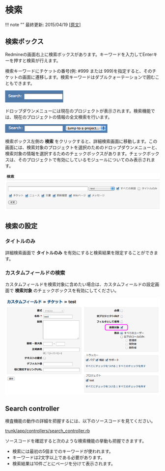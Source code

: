 検索
====

!!! note ""
    最終更新: 2015/04/19
    [[原文](http://www.redmine.org/projects/redmine/wiki/RedmineSearch/5)]

検索ボックス
------------

Redmineの画面右上に検索ボックスがあります。キーワードを入力してEnterキーを押すと検索が行えます。

検索キーワードにチケットの番号(例: \#999 または 999)を指定すると、そのチケットの画面に遷移します。検索キーワードはダブルクォーテーションで囲むこともできます。

![](RedmineSearch/SimpleSearch.png)

ドロップダウンメニューには現在のプロジェクトが表示されます。検索機能では、現在のプロジェクトの情報の全文検索を行います。

![](RedmineSearch/SearchProjects.png)

検索ボックス左側の **検索** をクリックすると、詳細検索画面に移動します。この画面には、検索対象のプロジェクトを選択のためのドロップダウンメニューと、検索対象の情報を選択するためのチェックボックスがあります。チェックボックスは、そのプロジェクトで有効にしているモジュールについてのみ表示されます。

![](RedmineSearch/AdvancedSearch.png)

検索の設定
----------

### タイトルのみ

詳細検索画面で **タイトルのみ** を有効にすると検索結果を限定することができます。

### カスタムフィールドの検索

カスタムフィールドを検索対象に含めたい場合は、カスタムフィールドの設定画面で **検索対象** のチェックボックスを有効にしてください。

![](RedmineSearch/Searchable.png)

<!--

h2. 検索結果

Here is a sample results page from this site on "test issue".

* Many links to go to what was found.
* Unique text highlighting by search terms.
* Capability to jump to groupings of results (ie News items).
* Leading icons to categorize type of result (ie changeset, issue, comment)

!Results.png!

-->

Search controller
-----------------

検査機能の動作の詳細を把握するには、以下のソースコードを見てください。

[trunk/app/controllers/search_controller.rb](http://www.redmine.org/projects/redmine/repository/entry/trunk/app/controllers/search_controller.rb)

ソースコードを確認すると次のような検索機能の挙動も把握できますす。

-   検索には最初の5個までのキーワードが使われます。
-   キーワードは2文字以上である必要があります。
-   検索結果は10件ごとにページを分けて表示されます。

